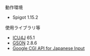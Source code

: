 動作環境
- Spigot 1.15.2

使用ライブラリ等
- [ICU4J](http://site.icu-project.org/) 65.1
- [GSON](https://github.com/google/gson) 2.8.6
- [Google CGI API for Japanese Input](https://www.google.co.jp/ime/cgiapi.html)